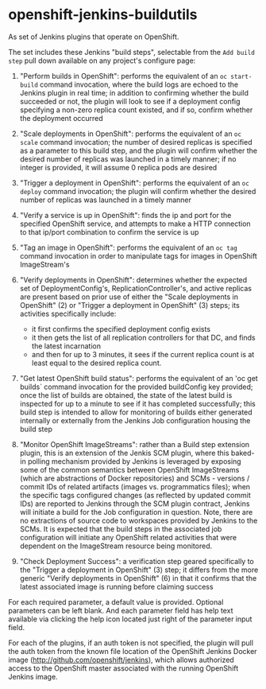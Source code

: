 # openshift-jenkins-buildutils
As set of Jenkins plugins that operate on OpenShift.

The set includes these Jenkins "build steps", selectable from the `Add build step` pull down available on any project's configure page:

1) "Perform builds in OpenShift": performs the equivalent of an `oc start-build` command invocation, where the build logs are echoed to the Jenkins plugin in real time; in addition to confirming whether the build succeeded or not, the plugin will look to see if a deployment config specifying a non-zero replica count existed, and if so, confirm whether the deployment occurred

2) "Scale deployments in OpenShift":  performs the equivalent of an `oc scale` command invocation; the number of desired replicas is specified as a parameter to this build step, and the plugin will confirm whether the desired number of replicas was launched in a timely manner; if no integer is provided, it will assume 0 replica pods are desired

3) "Trigger a deployment in OpenShift":  performs the equivalent of an `oc deploy` command invocation; the plugin will confirm whether the desired number of replicas was launched in a timely manner

4) "Verify a service is up in OpenShift": finds the ip and port for the specified OpenShift service, and attempts to make a HTTP connection to that ip/port combination to confirm the service is up

5) "Tag an image in OpenShift": performs the equivalent of an `oc tag` command invocation in order to manipulate tags for images in OpenShift ImageStream's

6) "Verify deployments in OpenShift":  determines whether the expected set of DeploymentConfig's, ReplicationController's, and active replicas are present based on prior use of either the "Scale deployments in OpenShift" (2) or "Trigger a deployment in OpenShift" (3) steps; its activities specifically include:

   - it first confirms the specified deployment config exists
   - it then gets the list of all replication controllers for that DC, and finds the latest incarnation
   - and then for up to 3 minutes, it sees if the current replica count is at least equal to the desired replica count.


7) "Get latest OpenShift build status":  performs the equivalent of an 'oc get builds` command invocation for the provided buildConfig key provided; once the list of builds are obtained, the state of the latest build is inspected for up to a minute to see if it has completed successfully; this build step is intended to allow for monitoring of builds either generated internally or externally from the Jenkins Job configuration housing the build step

8) "Monitor OpenShift ImageStreams": rather than a Build step extension plugin, this is an extension of the Jenkis SCM plugin, where this baked-in polling mechanism provided by Jenkins is leveraged by exposing some of the common semantics between OpenShift ImageStreams (which are abstractions of Docker repositories) and SCMs - versions / commit IDs of related artifacts (images vs. programmatics files); when the specific tags configured changes (as reflected by updated commit IDs) are reported to Jenkins through the SCM plugin contract, Jenkins will initiate a build for the Job configuration in question. Note, there are no extractions of source code to workspaces provided by Jenkins to the SCMs.  It is expected that the build steps in the associated job configuration will initiate any OpenShift related activities that were dependent on the ImageStream resource being monitored.

9) "Check Deployment Success":  a verification step geared specifically to the "Trigger a deployment in OpenShift" (3) step; it differs from the more generic "Verify deployments in OpenShift" (6) in that it confirms that the latest associated image is running before claiming success

For each required parameter, a default value is provided.  Optional parameters can be left blank.  And each parameter field has help text available via clicking the help icon located just right of the parameter input field.

For each of the plugins, if an auth token is not specified, the plugin will pull the auth token from the known file location of the OpenShift Jenkins Docker image (http://github.com/openshift/jenkins), which allows authorized access to the OpenShift master associated with the running OpenShift Jenkins image.
